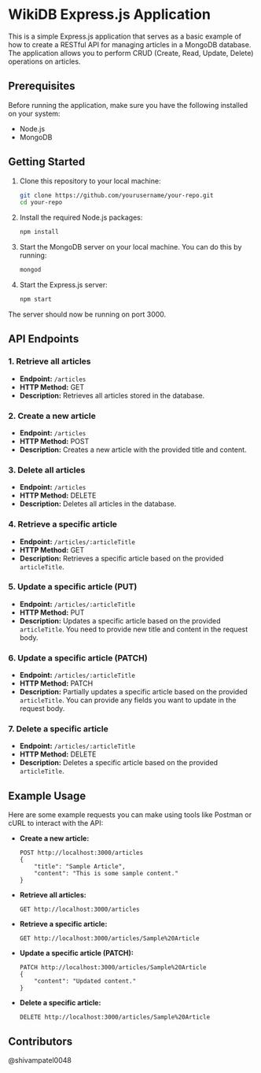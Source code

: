 # WikiDB Express.js Application

This is a simple Express.js application that serves as a basic example of how to create a RESTful API for managing articles in a MongoDB database. The application allows you to perform CRUD (Create, Read, Update, Delete) operations on articles.

## Prerequisites

Before running the application, make sure you have the following installed on your system:

- Node.js
- MongoDB

## Getting Started

1. Clone this repository to your local machine:

   ```bash
   git clone https://github.com/yourusername/your-repo.git
   cd your-repo
   ```

2. Install the required Node.js packages:

   ```bash
   npm install
   ```

3. Start the MongoDB server on your local machine. You can do this by running:

   ```bash
   mongod
   ```

4. Start the Express.js server:

   ```bash
   npm start
   ```

The server should now be running on port 3000.

## API Endpoints

### 1. Retrieve all articles

- **Endpoint:** `/articles`
- **HTTP Method:** GET
- **Description:** Retrieves all articles stored in the database.

### 2. Create a new article

- **Endpoint:** `/articles`
- **HTTP Method:** POST
- **Description:** Creates a new article with the provided title and content.

### 3. Delete all articles

- **Endpoint:** `/articles`
- **HTTP Method:** DELETE
- **Description:** Deletes all articles in the database.

### 4. Retrieve a specific article

- **Endpoint:** `/articles/:articleTitle`
- **HTTP Method:** GET
- **Description:** Retrieves a specific article based on the provided `articleTitle`.

### 5. Update a specific article (PUT)

- **Endpoint:** `/articles/:articleTitle`
- **HTTP Method:** PUT
- **Description:** Updates a specific article based on the provided `articleTitle`. You need to provide new title and content in the request body.

### 6. Update a specific article (PATCH)

- **Endpoint:** `/articles/:articleTitle`
- **HTTP Method:** PATCH
- **Description:** Partially updates a specific article based on the provided `articleTitle`. You can provide any fields you want to update in the request body.

### 7. Delete a specific article

- **Endpoint:** `/articles/:articleTitle`
- **HTTP Method:** DELETE
- **Description:** Deletes a specific article based on the provided `articleTitle`.

## Example Usage

Here are some example requests you can make using tools like Postman or cURL to interact with the API:

- **Create a new article:**

  ```
  POST http://localhost:3000/articles
  {
      "title": "Sample Article",
      "content": "This is some sample content."
  }
  ```

- **Retrieve all articles:**

  ```
  GET http://localhost:3000/articles
  ```

- **Retrieve a specific article:**

  ```
  GET http://localhost:3000/articles/Sample%20Article
  ```

- **Update a specific article (PATCH):**

  ```
  PATCH http://localhost:3000/articles/Sample%20Article
  {
      "content": "Updated content."
  }
  ```

- **Delete a specific article:**

  ```
  DELETE http://localhost:3000/articles/Sample%20Article
  ```

## Contributors

@shivampatel0048
